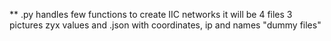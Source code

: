 ** .py handles few functions to create IIC networks
it will be 4 files 3 pictures zyx values and .json with coordinates, ip and names "dummy files"

